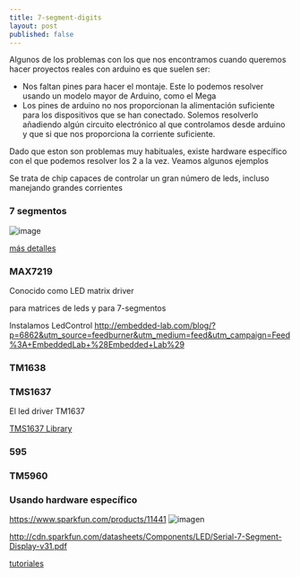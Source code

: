 ```yaml
---
title: 7-segment-digits
layout: post
published: false
---
```


Algunos de los problemas con los que nos encontramos cuando queremos hacer proyectos reales con arduino es que suelen ser:
* Nos faltan pines para hacer el montaje. Este lo podemos resolver usando un modelo mayor de Arduino, como el Mega
* Los pines de arduino no nos proporcionan la alimentación suficiente para los dispositivos que se han conectado. Solemos resolverlo añadiendo algún circuito electrónico al que controlamos desde arduino y que si que nos proporciona la corriente suficiente.

Dado que eston son problemas muy habituales, existe hardware específico con el que podemos resolver los 2 a la vez. Veamos algunos ejemplos


Se trata de chip capaces de controlar un gran número de leds, incluso manejando grandes corrientes

### 7 segmentos

![image](http://salvatorelab.es/wp-content/uploads/2013/11/scheme.png)

[más detalles](http://www.instructables.com/id/Arduino-4-digit-7-segment-display/)

### MAX7219 
Conocido como LED matrix driver

para matrices de leds y para 7-segmentos

Instalamos LedControl http://embedded-lab.com/blog/?p=6862&utm_source=feedburner&utm_medium=feed&utm_campaign=Feed%3A+EmbeddedLab+%28Embedded+Lab%29

### TM1638


### TMS1637

El led driver TM1637

[TMS1637 Library](https://github.com/avishorp/TM1637)

### 595


### TM5960

### Usando hardware específico

https://www.sparkfun.com/products/11441
![imagen](https://cdn.sparkfun.com//assets/parts/7/2/8/8/11441-01.jpeg)

http://cdn.sparkfun.com/datasheets/Components/LED/Serial-7-Segment-Display-v31.pdf

[tutoriales](https://learn.sparkfun.com/tutorials/using-the-serial-7-segment-display/introduction?_ga=1.195695532.1633812673.1445449179)